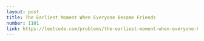 ```yaml
---
layout: post
title: The Earliest Moment When Everyone Become Friends
number: 1101
link: https://leetcode.com/problems/the-earliest-moment-when-everyone-become-friends
---
```

